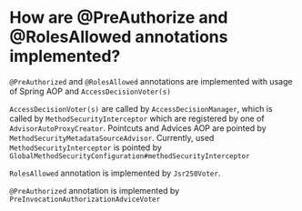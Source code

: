 # How are @PreAuthorize and @RolesAllowed annotations implemented?
```@PreAuthorized``` and ```@RolesAllowed``` annotations are implemented with usage of Spring AOP and ```AccessDecisionVoter(s)```

```AccessDecisionVoter(s)``` are called by ```AccessDecisionManager```, which is called by ```MethodSecurityInterceptor```
which are registered by one of ```AdvisorAutoProxyCreator```. Pointcuts and Advices AOP are pointed by ```MethodSecurityMetadataSourceAdvisor```.
Currently, used ```MethodSecurityInterceptor``` is pointed by ```GlobalMethodSecurityConfiguration#methodSecurityInterceptor```

```RolesAllowed``` annotation is implemented by ```Jsr250Voter```.

```@PreAuthorized``` annotation is implemented by ```PreInvocationAuthorizationAdviceVoter```
